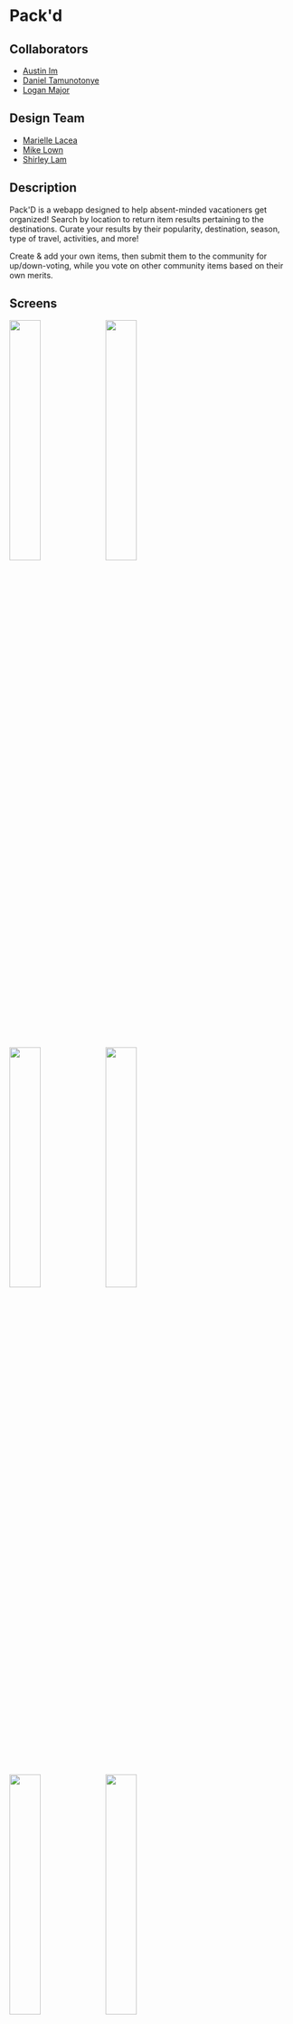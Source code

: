 # Pack'd

## Collaborators 
* [Austin Im](https://github.com/imaustinim)
* [Daniel Tamunotonye](https://github.com/thurnye)
* [Logan Major](https://github.com/logan858)

## Design Team
* [Marielle Lacea]()
* [Mike Lown]()
* [Shirley Lam]()

## Description
Pack'D is a webapp designed to help absent-minded vacationers get organized! Search by location to return item results pertaining to the destinations. Curate your results by their popularity, destination, season, type of travel, activities, and more!

Create & add your own items, then submit them to the community for up/down-voting, while you vote on other community items based on their own merits.  

## Screens
<img src="https://github.com/logan858/pack-app/blob/master/main_app/static/images/screenshots/landing_page.png?raw=true" width="33%"> <img src="https://github.com/logan858/pack-app/blob/master/main_app/static/images/screenshots/homepage_1.png?raw=true" width="33%"> <img src="https://github.com/logan858/pack-app/blob/master/main_app/static/images/screenshots/sign_up.png?raw=true" width="33%">
<img src="https://github.com/logan858/pack-app/blob/master/main_app/static/images/screenshots/add_trip_city.png?raw=true" width="33%"> <img src="https://github.com/logan858/pack-app/blob/master/main_app/static/images/screenshots/details.png?raw=true" width="33%"> <img src="https://github.com/logan858/pack-app/blob/master/main_app/static/images/screenshots/homepage_2.png?raw=true" width="33%"> <img src="https://github.com/logan858/pack-app/blob/master/main_app/static/images/screenshots/erd.png?raw=true" width="100%">


## Link
* [Pack'D Official Site](https://packd-app.herokuapp.com/)

## Future Enhancements
* Add expanded filtering capabilities along with age, gender, etc. Specifically, we want to improve the search function for locations.
* Add profile pics, and photo uploads for past trips .

## Technologies Used
* Django
* Python
* PostgreSQL & Postbird
* HTML, CSS, Javascript
* Bootstrap

## Other
* [Trello Board](https://trello.com/b/Z1liPaey/packd)
* [Wireframes](https://www.figma.com/file/2PoNMUg2fwZbZ4VwMEjykV/Pack'D?node-id=12%3A36)
* [User Stories](https://www.canva.com/design/DAEazvT3As0/b9WaIulWfGE2-kPRzvvSkg/edit#1)
